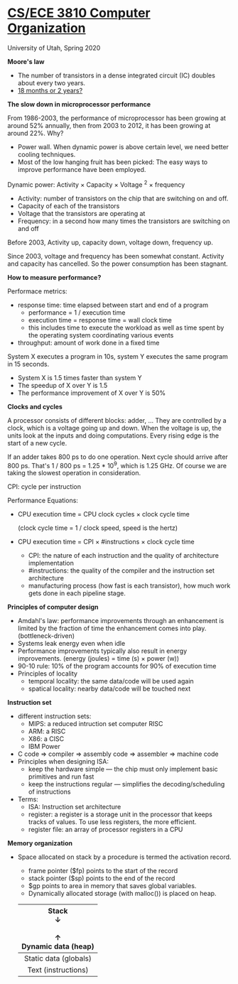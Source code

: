 # [CS/ECE 3810 Computer Organization](http://www.cs.utah.edu/~rajeev/cs3810/)

University of Utah, Spring 2020

**Moore's law**

 - The number of transistors in a dense integrated circuit (IC) doubles about every two years.
 - [18 months or 2 years?](https://www.quora.com/Have-there-been-studies-as-to-why-18-months-for-Moores-law)

**The slow down in microprocessor performance**

From 1986-2003, the performance of microprocessor has been growing at around 52% annually, then from 2003 to 2012, it has been growing at around 22%. Why?

 - Power wall. When dynamic power is above certain level, we need better cooling techniques.
 - Most of the low hanging fruit has been picked: The easy ways to improve performance have been employed.

Dynamic power: Activity × Capacity × Voltage <sup>2</sup> × frequency

 - Activity: number of transistors on the chip that are switching on and off.
 - Capacity of each of the transistors
 - Voltage that the transistors are operating at
 - Frequency: in a second how many times the transistors are switching on and off

Before 2003, Activity up, capacity down, voltage down, frequency up.

Since 2003, voltage and frequency has been somewhat constant. Activity and capacity has cancelled. So the power consumption has been stagnant.

**How to measure performance?**

Performace metrics:

 - response time: time elapsed between start and end of a program
   - performance = 1 / execution time
   - execution time = response time = wall clock time
   - this includes time to execute the workload as well as time spent by the operating system coordinating various events
 - throughput: amount of work done in a fixed time

System X executes a program in 10s, system Y executes the same program in 15 seconds.

 - System X is 1.5 times faster than system Y
 - The speedup of X over Y is 1.5
 - The performance improvement of X over Y is 50%

**Clocks and cycles**

A processor consists of different blocks: adder, ... They are controlled by a clock, which is a voltage going up and down. When the voltage is up, the units look at the inputs and doing computations. Every rising edge is the start of a new cycle.

If an adder takes 800 ps to do one operation. Next cycle should arrive after 800 ps. That's 1 / 800 ps = 1.25 * 10<sup>9</sup>, which is 1.25 GHz. Of course we are taking the slowest operation in consideration.

CPI: cycle per instruction

Performance Equations:

 - CPU execution time = CPU clock cycles × clock cycle time
 
   (clock cycle time = 1 / clock speed, speed is the hertz)
 - CPU execution time = CPI × #instructions × clock cycle time
   - CPI: the nature of each instruction and the quality of architecture implementation
   - #instructions: the quality of the compiler and the instruction set architecture
   - manufacturing process (how fast is each transistor), how much work gets done in each pipeline stage.

**Principles of computer design**

 - Amdahl's law: performance improvements through an enhancement is limited by the fraction of time the enhancement comes into play. (bottleneck-driven)
 - Systems leak energy even when idle
 - Performance improvements typically also result in energy improvements. (energy (joules) = time (s) × power (w))
 - 90-10 rule: 10% of the program accounts for 90% of execution time
 - Principles of locality
   - temporal locality: the same data/code will be used again
   - spatical locality: nearby data/code will be touched next

**Instruction set**

 - different instruction sets:
   - MIPS: a reduced intruction set computer RISC
   - ARM: a RISC
   - X86: a CISC
   - IBM Power
 - C code => compiler => assembly code => assembler => machine code
 - Principles when designing ISA:
   - keep the hardware simple — the chip must only implement basic primitives and run fast
   - keep the instructions regular — simplifies the decoding/scheduling of instructions
 - Terms: 
   - ISA: Instruction set architecture
   - register: a register is a storage unit in the processor that keeps tracks of values. To use less registers, the more efficient.
   - register file: an array of processor registers in a CPU

**Memory organization**

 - Space allocated on stack by a procedure is termed the activation record.
   - frame pointer ($fp) points to the start of the record
   - stack pointer ($sp) points to the end of the record
   - $gp points to area in memory that saves global variables. 
   - Dynamically allocated storage (with malloc()) is placed on heap. 

	| Stack<br>↓<br><br>↑<br>Dynamic data (heap) |
	|:------------------------------------------:|
	|            Static data (globals)           |
	|             Text (instructions)            |